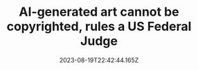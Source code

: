 ---
external: true
url: https://www.theverge.com/2023/8/19/23838458/ai-generated-art-no-copyright-district-court
title: AI-generated art cannot be copyrighted, rules a US Federal Judge
description: United States District Court Judge Beryl A. Howell found that AI-generated artwork can’t be copyrighted, putting to rest a lawsuit against the US Copyright Office over its refusal to copyright an AI-generated image.
date: 2023-08-19T22:42:44.165Z
icon: https://www.google.com/s2/favicons?domain=theverge.com&sz=32
source: The Verge
---